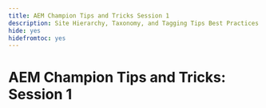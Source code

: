 ```yaml
---
title: AEM Champion Tips and Tricks Session 1
description: Site Hierarchy, Taxonomy, and Tagging Tips Best Practices
hide: yes
hidefromtoc: yes
---
```


# AEM Champion Tips and Tricks: Session 1